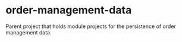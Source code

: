 # order-management-data
Parent project that holds module projects for the persistence of order management data.
